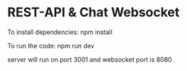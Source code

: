 # REST-API & Chat Websocket
To install dependencies:
npm install

To run the code:
npm run dev

server will run on port 3001 and websocket port is 8080

